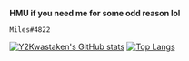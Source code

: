 **HMU if you need me for some odd reason lol**
```
Miles#4822
```
[![Y2Kwastaken's GitHub stats](https://github-readme-stats.vercel.app/api?username=Y2Kwastaken)](https://github.com/y2kwastaken/github-readme-stats)
[![Top Langs](https://github-readme-stats.vercel.app/api/top-langs/?username=Y2Kwastaken)](https://github.com/y2kwastaken/github-readme-stats)
